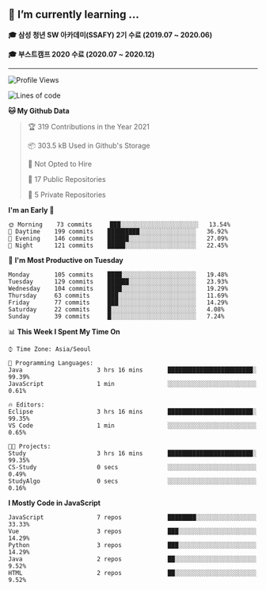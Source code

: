 ## 🌱 I’m currently learning ...

**🎓 삼성 청년 SW 아카데미(SSAFY) 2기 수료 (2019.07 ~ 2020.06)**

**🎓 부스트캠프 2020 수료 (2020.07 ~ 2020.12)**
 
-----

<!--START_SECTION:waka-->
![Profile Views](http://img.shields.io/badge/Profile%20Views-0-blue)

![Lines of code](https://img.shields.io/badge/From%20Hello%20World%20I%27ve%20Written-2.9%20million%20lines%20of%20code-blue)

**🐱 My Github Data** 

> 🏆 319 Contributions in the Year 2021
 > 
> 📦 303.5 kB Used in Github's Storage 
 > 
> 🚫 Not Opted to Hire
 > 
> 📜 17 Public Repositories 
 > 
> 🔑 5 Private Repositories  
 > 
**I'm an Early 🐤** 

```text
🌞 Morning    73 commits     ███░░░░░░░░░░░░░░░░░░░░░░   13.54% 
🌆 Daytime    199 commits    █████████░░░░░░░░░░░░░░░░   36.92% 
🌃 Evening    146 commits    ██████░░░░░░░░░░░░░░░░░░░   27.09% 
🌙 Night      121 commits    █████░░░░░░░░░░░░░░░░░░░░   22.45%

```
📅 **I'm Most Productive on Tuesday** 

```text
Monday       105 commits    ████░░░░░░░░░░░░░░░░░░░░░   19.48% 
Tuesday      129 commits    ██████░░░░░░░░░░░░░░░░░░░   23.93% 
Wednesday    104 commits    ████░░░░░░░░░░░░░░░░░░░░░   19.29% 
Thursday     63 commits     ███░░░░░░░░░░░░░░░░░░░░░░   11.69% 
Friday       77 commits     ███░░░░░░░░░░░░░░░░░░░░░░   14.29% 
Saturday     22 commits     █░░░░░░░░░░░░░░░░░░░░░░░░   4.08% 
Sunday       39 commits     █░░░░░░░░░░░░░░░░░░░░░░░░   7.24%

```


📊 **This Week I Spent My Time On** 

```text
⌚︎ Time Zone: Asia/Seoul

💬 Programming Languages: 
Java                     3 hrs 16 mins       ████████████████████████░   99.39% 
JavaScript               1 min               ░░░░░░░░░░░░░░░░░░░░░░░░░   0.61%

🔥 Editors: 
Eclipse                  3 hrs 16 mins       ████████████████████████░   99.35% 
VS Code                  1 min               ░░░░░░░░░░░░░░░░░░░░░░░░░   0.65%

🐱‍💻 Projects: 
Study                    3 hrs 16 mins       ████████████████████████░   99.35% 
CS-Study                 0 secs              ░░░░░░░░░░░░░░░░░░░░░░░░░   0.49% 
StudyAlgo                0 secs              ░░░░░░░░░░░░░░░░░░░░░░░░░   0.16%

```

**I Mostly Code in JavaScript** 

```text
JavaScript               7 repos             ████████░░░░░░░░░░░░░░░░░   33.33% 
Vue                      3 repos             ███░░░░░░░░░░░░░░░░░░░░░░   14.29% 
Python                   3 repos             ███░░░░░░░░░░░░░░░░░░░░░░   14.29% 
Java                     2 repos             ██░░░░░░░░░░░░░░░░░░░░░░░   9.52% 
HTML                     2 repos             ██░░░░░░░░░░░░░░░░░░░░░░░   9.52%

```



<!--END_SECTION:waka-->
